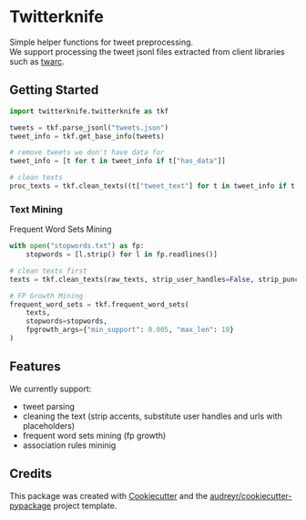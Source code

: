 Twitterknife
============

<!-- [![image](https://img.shields.io/pypi/v/twitterknife.svg)](https://pypi.python.org/pypi/twitterknife)

[![image](https://img.shields.io/travis/g8a9/twitterknife.svg)](https://travis-ci.com/g8a9/twitterknife)

[![Documentation Status](https://readthedocs.org/projects/twitterknife/badge/?version=latest)](https://twitterknife.readthedocs.io/en/latest/?version=latest) -->

Simple helper functions for tweet preprocessing. \
We support processing the tweet jsonl files extracted from client libraries such as [twarc](https://twarc-project.readthedocs.io/en/latest/twarc2_en_us/).

<!-- -   Free software: MIT license -->
<!-- -   Documentation: <https://twitterknife.readthedocs.io>. -->

## Getting Started


```python
import twitterknife.twitterknife as tkf

tweets = tkf.parse_jsonl("tweets.json")
tweet_info = tkf.get_base_info(tweets)

# remove tweets we don't have data for
tweet_info = [t for t in tweet_info if t["has_data"]]

# clean texts
proc_texts = tkf.clean_texts((t["tweet_text"] for t in tweet_info if t["has_data"]))
```

### Text Mining

Frequent Word Sets Mining

```python
with open("stopwords.txt") as fp:
    stopwords = [l.strip() for l in fp.readlines()]

# clean texts first
texts = tkf.clean_texts(raw_texts, strip_user_handles=False, strip_punctuation=True)

# FP Growth Mining
frequent_word_sets = tkf.frequent_word_sets(
    texts,
    stopwords=stopwords,
    fpgrowth_args={"min_support": 0.005, "max_len": 10}
)   
```


## Features

We currently support:

- tweet parsing
- cleaning the text (strip accents, substitute user handles and urls with placeholders)
- frequent word sets mining (fp growth)
- association rules mininig


Credits
-------

This package was created with
[Cookiecutter](https://github.com/audreyr/cookiecutter) and the
[audreyr/cookiecutter-pypackage](https://github.com/audreyr/cookiecutter-pypackage)
project template.
